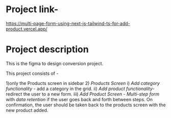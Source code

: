 # Project link-
https://multi-page-form-using-next-js-tailwind-ts-for-add-product.vercel.app/

# Project description 

This is the figma to design conversion project.

This project consists of -

1)only the Products screen in sidebar
2) *Products Screen* 
 i) *Add category* *functionality* -  add a category in the grid.
ii) *Add product functionality*-  redirect the user to a new form.
iii) *Add Product Screen* -
 *Multi-step form* with *data retention* if the user goes back and forth between steps.
On confirmation, the user should be taken back to the products screen with the new product added.
